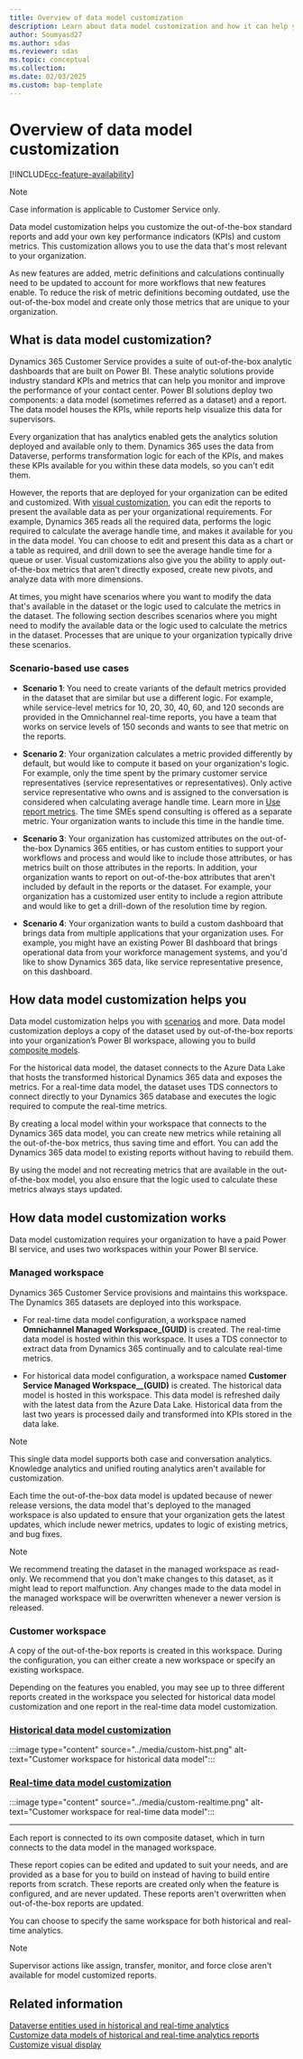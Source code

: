 ```yaml
---
title: Overview of data model customization
description: Learn about data model customization and how it can help you with your organization's metrics.
author: Soumyasd27
ms.author: sdas
ms.reviewer: sdas
ms.topic: conceptual
ms.collection:
ms.date: 02/03/2025
ms.custom: bap-template
---
```


# Overview of data model customization

[!INCLUDE[cc-feature-availability](../../includes/cc-feature-availability.md)]

> [!Note]
> Case information is applicable to Customer Service only.


Data model customization helps you customize the out-of-the-box standard reports and add your own key performance indicators (KPIs) and custom metrics. This customization allows you to use the data that's most relevant to your organization.

As new features are added, metric definitions and calculations continually need to be updated to account for more workflows that new features enable. To reduce the risk of metric definitions becoming outdated, use the out-of-the-box model and create only those metrics that are unique to your organization.

## What is data model customization?

Dynamics 365 Customer Service provides a suite of out-of-the-box analytic dashboards that are built on Power BI. These analytic solutions provide industry standard KPIs and metrics that can help you monitor and improve the performance of your contact center. Power BI solutions deploy two components: a data model (sometimes referred as a dataset) and a report. The data model houses the KPIs, while reports help visualize this data for supervisors.  

Every organization that has analytics enabled gets the analytics solution deployed and available only to them. Dynamics 365 uses the data from Dataverse, performs transformation logic for each of the KPIs, and makes these KPIs available for you within these data models, so you can't edit them.

However, the reports that are deployed for your organization can be edited and customized. With [visual customization](customize-reports.md), you can edit the reports to present the available data as per your organizational requirements. For example, Dynamics 365 reads all the required data, performs the logic required to calculate the average handle time, and makes it available for you in the data model. You can choose to edit and present this data as a chart or a table as required, and drill down to see the average handle time for a queue or user. Visual customizations also give you the ability to apply out-of-the-box metrics that aren't directly exposed, create new pivots, and analyze data with more dimensions.

At times, you might have scenarios where you want to modify the data that's available in the dataset or the logic used to calculate the metrics in the dataset. The following section describes scenarios where you might need to modify the available data or the logic used to calculate the metrics in the dataset. Processes that are unique to your organization typically drive these scenarios.

### Scenario-based use cases

- **Scenario 1**: You need to create variants of the default metrics provided in the dataset that are similar but use a different logic. For example, while service-level metrics for 10, 20, 30, 40, 60, and 120 seconds are provided in the Omnichannel real-time reports, you have a team that works on service levels of 150 seconds and wants to see that metric on the reports.  

- **Scenario 2**: Your organization calculates a metric provided differently by default, but would like to compute it based on your organization's logic. For example, only the time spent by the primary customer service representatives (service representatives or representatives).  Only active service representative who owns and is assigned to the conversation is considered when calculating average handle time. Learn more in [Use report metrics](oc-metrics-dimensions.md). The time SMEs spend consulting is offered as a separate metric. Your organization wants to include this time in the handle time.

- **Scenario 3**: Your organization has customized attributes on the out-of-the-box Dynamics 365 entities, or has custom entities to support your workflows and process and would like to include those attributes, or has metrics built on those attributes in the reports. In addition, your organization wants to report on out-of-the-box attributes that aren't included by default in the reports or the dataset. For example, your organization has a customized user entity to include a region attribute and would like to get a drill-down of the resolution time by region.  

- **Scenario 4**: Your organization wants to build a custom dashboard that brings data from multiple applications that your organization uses. For example, you might have an existing Power BI dashboard that brings operational data from your workforce management systems, and you'd like to show Dynamics 365 data, like service representative presence, on this dashboard.

## How data model customization helps you

Data model customization helps you with [scenarios](#scenario-based-use-cases) and more. Data model customization deploys a copy of the dataset used by out-of-the-box reports into your organization’s Power BI workspace, allowing you to build [composite models](/power-bi/transform-model/desktop-composite-models#enable-the-preview-feature).

For the historical data model, the dataset connects to the Azure Data Lake that hosts the transformed historical Dynamics 365 data and exposes the metrics. For a real-time data model, the dataset uses TDS connectors to connect directly to your Dynamics 365 database and executes the logic required to compute the real-time metrics.

By creating a local model within your workspace that connects to the Dynamics 365 data model, you can create new metrics while retaining all the out-of-the-box metrics, thus saving time and effort. You can add the Dynamics 365 data model to existing reports without having to rebuild them.
 
By using the model and not recreating metrics that are available in the out-of-the-box model, you also ensure that the logic used to calculate these metrics always stays updated.
  
## How data model customization works

Data model customization requires your organization to have a paid Power BI service, and uses two workspaces within your Power BI service.

### Managed workspace

Dynamics 365 Customer Service provisions and maintains this workspace. The Dynamics 365 datasets are deployed into this workspace.  

- For real-time data model configuration, a workspace named **Omnichannel Managed Workspace_(GUID)** is created. The real-time data model is hosted within this workspace. It uses a TDS connector to extract data from Dynamics 365 continually and to calculate real-time metrics.  

- For historical data model configuration, a workspace named **Customer Service Managed Workspace__(GUID)** is created. The historical data model is hosted in this workspace. This data model is refreshed daily with the latest data from the Azure Data Lake. Historical data from the last two years is processed daily and transformed into KPIs stored in the data lake.

> [!NOTE]
> This single data model supports both case and conversation analytics. Knowledge analytics and unified routing analytics aren't available for customization.  

Each time the out-of-the-box data model is updated because of newer release versions, the data model that's deployed to the managed workspace is also updated to ensure that your organization gets the latest updates, which include newer metrics, updates to logic of existing metrics, and bug fixes.  
 
> [!NOTE]
> We recommend treating the dataset in the managed workspace as read-only. We recommend that you don't make changes to this dataset, as it might lead to report malfunction. Any changes made to the data model in the managed workspace will be overwritten whenever a newer version is released. 

### Customer workspace

A copy of the out-of-the-box reports is created in this workspace. During the configuration, you can either create a new workspace or specify an existing workspace.

Depending on the features you enabled, you may see up to three different reports created in the workspace you selected for historical data model customization and one report in the real-time data model customization.

### [Historical data model customization](#tab/historicaldatamodelcustomization)

:::image type="content" source="../media/custom-hist.png" alt-text="Customer workspace for historical data model":::

### [Real-time data model customization](#tab/realtimedatamodelcustomization)

:::image type="content" source="../media/custom-realtime.png" alt-text="Customer workspace for real-time data model":::

---

Each report is connected to its own composite dataset, which in turn connects to the data model in the managed workspace.
 
These report copies can be edited and updated to suit your needs, and are provided as a base for you to build on instead of having to build entire reports from scratch. These reports are created only when the feature is configured, and are never updated. These reports aren't overwritten when out-of-the-box reports are updated.  

You can choose to specify the same workspace for both historical and real-time analytics.

> [!NOTE]
> Supervisor actions like assign, transfer, monitor, and force close aren't available for model customized reports.

## Related information
[Dataverse entities used in historical and real-time analytics](dataverse-entities.md#dataverse-entities-used-in-historical-and-real-time-analytics)  
[Customize data models of historical and real-time analytics reports](../administer/model-customize-reports.md#customize-data-models-of-historical-and-real-time-analytics-reports)  
[Customize visual display](customize-reports.md#customize-visual-display)
